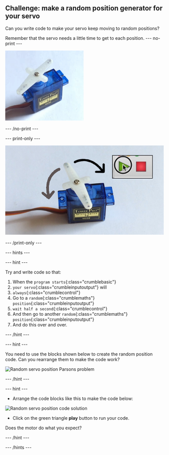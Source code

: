 ## Challenge: make a random position generator for your servo

Can you write code to make your servo keep moving to random positions?

Remember that the servo needs a little time to get to each position.
--- no-print ---

![Random servo movement](images/random_servo_movement.gif)

--- /no-print ---

--- print-only ---

![Random servo movement](images/random_servo_movement.png)

--- /print-only ---

--- hints ---

--- hint ---

Try and write code so that:
1. When the `program starts`{:class="crumblebasic"}
1. `your servo`{:class="crumbleinputoutput"} will
1. `always`{:class="crumblecontrol"}
1. Go to a `random`{:class="crumblemaths"} `position`{:class="crumbleinputoutput"}
1.  `wait half a second`{:class="crumblecontrol"}
1. And then go to another `random`{:class="crumblemaths"} `position`{:class="crumbleinputoutput"}
1. And do this over and over.

--- /hint ---

--- hint ---

You need to use the blocks shown below to create the random position code. Can you rearrange them to make the code work?

![Random servo position Parsons problem](images/step8challengeSequence_parsons.png)

--- /hint ---

--- hint ---

* Arrange the code blocks like this to make the code below:

![Random servo position code solution](images/step8challengeSequence_solution.png)

* Click on the green triangle **play** button to run your code.

Does the motor do what you expect?

--- /hint ---

--- /hints ---
